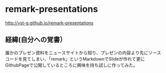 # remark-presentations

http://yst-g.github.io/remark-presentations

## 経緯(自分への覚書）

誰かのプレゼン資料をニュースサイトから知り、プレゼンの内容より先にソースコードを見てしまい、「remark」というMarkdownでSlideが作れて更にGithubPageで公開しているところに興味を持ち試しに作ってみた。



